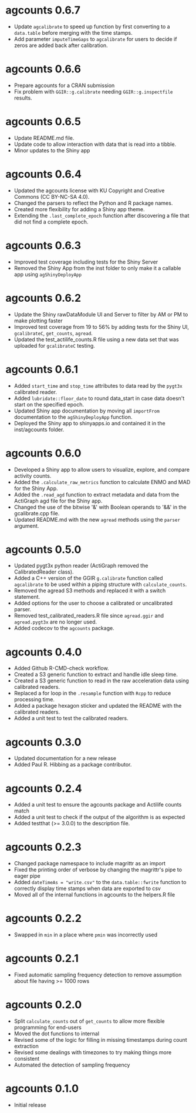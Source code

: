 # agcounts 0.6.7
* Update `agcalibrate` to speed up function by first converting to a `data.table` before merging with the time stamps.
* Add parameter `imputeTimeGaps` to `agcalibrate` for users to decide if zeros are added back after calibration.

# agcounts 0.6.6
* Prepare agcounts for a CRAN submission
* Fix problem with `GGIR::g.calibrate` needing `GGIR::g.inspectfile` results.

# agcounts 0.6.5
* Update README.md file.
* Update code to allow interaction with data that is read into a tibble.
* Minor updates to the Shiny app

# agcounts 0.6.4
* Updated the agcounts license with KU Copyright and Creative Commons (CC BY-NC-SA 4.0).
* Changed the parsers to reflect the Python and R package names.
* Created more flexibility for adding a Shiny app theme.
* Extending the `.last_complete_epoch` function after discovering a file that did not find a complete epoch.


# agcounts 0.6.3
* Improved test coverage including tests for the Shiny Server
* Removed the Shiny App from the inst folder to only make it a callable app using `agShinyDeployApp`


# agcounts 0.6.2
* Update the Shiny rawDataModule UI and Server to filter by AM or PM to make plotting faster
* Improved test coverage from 19 to 56% by adding tests for the Shiny UI, `gcalibrateC`, `get_counts`, `agread`.
* Updated the test_actilife_counts.R file using a new data set that was uploaded for `gcalibrateC` testing.

# agcounts 0.6.1

* Added `start_time` and `stop_time` attributes to data read by the `pygt3x` calibrated reader.
* Added `lubridate::floor_date` to round data_start in case data doesn't start on the specified epoch.
* Updated Shiny app documentation by moving all `importFrom` documentation to the `agShinyDeployApp` function.
* Deployed the Shiny app to shinyapps.io and contained it in the inst/agcounts folder.

# agcounts 0.6.0

* Developed a Shiny app to allow users to visualize, explore, and compare activity counts.
* Added the `.calculate_raw_metrics` function to calculate ENMO and MAD for the Shiny App.
* Added the `.read_agd` function to extract metadata and data from the ActiGraph agd file for the Shiny app.
* Changed the use of the bitwise '&' with Boolean operands to '&&' in the gcalibrate.cpp file.
* Updated README.md with the new `agread` methods using the `parser` argument.


# agcounts 0.5.0

* Updated pygt3x python reader (ActiGraph removed the CalibratedReader class).
* Added a C++ version of the GGIR `g.calibrate` function called `agcalibrate` to be used within a piping structure with `calculate_counts`.
* Removed the agread S3 methods and replaced it with a switch statement.
* Added options for the user to choose a calibrated or uncalibrated parser.
* Removed test_calibrated_readers.R file since `agread.ggir` and `agread.pygt3x` are no longer used.
* Added codecov to the `agcounts` package.

# agcounts 0.4.0

* Added Github R-CMD-check workflow.
* Created a S3 generic function to extract and handle idle sleep time.
* Created a S3 generic function to read in the raw acceleration data using
  calibrated readers.
* Replaced a for loop in the `.resample` function with `Rcpp` to reduce 
  processing time.
* Added a package hexagon sticker and updated the README with the calibrated readers.
* Added a unit test to test the calibrated readers.

# agcounts 0.3.0

* Updated documentation for a new release
* Added Paul R. Hibbing as a package contributor.

# agcounts 0.2.4

* Added a unit test to ensure the agcounts package and Actilife counts match
* Added a unit test to check if the output of the algorithm is as expected
* Added testthat (>= 3.0.0) to the description file.

# agcounts 0.2.3

* Changed package namespace to include magrittr as an import
* Fixed the printing order of verbose by changing the magrittr's 
  pipe to eager pipe
* Added `dateTimeAs = "write.csv"` to the `data.table::fwrite` function
  to correctly display time stamps when data are exported to csv
* Moved all of the internal functions in agcounts to the helpers.R file

# agcounts 0.2.2

* Swapped in `min` in a place where `pmin` was incorrectly used

# agcounts 0.2.1

* Fixed automatic sampling frequency detection to remove assumption about
  file having >= 1000 rows

# agcounts 0.2.0

* Split `calculate_counts` out of `get_counts` to allow more flexible
  programming for end-users
* Moved the dot functions to internal
* Revised some of the logic for filling in missing timestamps during count
  extraction
* Revised some dealings with timezones to try making things more consistent
* Automated the detection of sampling frequency

# agcounts 0.1.0

* Initial release
